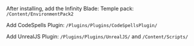 After installing, add the Infinity Blade: Temple pack: `/Content/EnvironmentPack2`

Add CodeSpells Plugin: `/Plugins/Plugins/CodeSpellsPlugin/`

Add UnrealJS Plugin: `/Plugins/Plugins/UnrealJS/` and `/Content/Scripts/`

